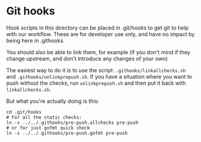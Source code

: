 # Git hooks

Hook scripts in this directory can be placed in .git/hooks to get git to help with our workflow. These are for developer use only, and have no impact by being here in .githooks.

You should also be able to link them, for example (if you don't mind if they change upstream, and don't introduce any changes of your own)

The easiest way to do it is to use the script: `.githooks/linkallchecks.sh` and `.githooks/unlinkprepush.sh`. If you have a situation where you want to push without the checks, run `unlinkprepush.sh` and then put it back with `linkallchecks.sh`.

But what you're actually doing is this:
```
cd .git/hooks
# For all the static checks:
ln -s ../../.githooks/pre-push.allchecks pre-push
# or for just gofmt quick check
ln -s ../../.githooks/pre-push.gofmt pre-push
```
